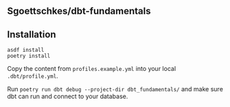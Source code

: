 Sgoettschkes/dbt-fundamentals
-----------------------------

## Installation

    asdf install
    poetry install

Copy the content from `profiles.example.yml` into your local `.dbt/profile.yml`.

Run `poetry run dbt debug --project-dir dbt_fundamentals/` and make sure dbt can run and connect to your database.
